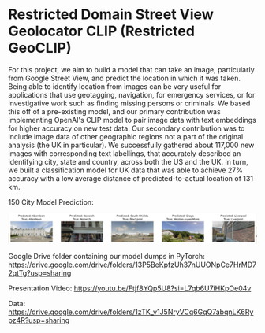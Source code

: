 # Restricted Domain Street View Geolocator CLIP (Restricted GeoCLIP)

For this project, we aim to build a model that can take an image, particularly from Google Street View, and predict the location in which it was taken. Being able to identify location from images can be very useful for applications that use geotagging, navigation, for emergency services, or for investigative work such as finding missing persons or criminals. We based this off of a pre-existing model, and our primary contribution was implementing OpenAI's CLIP model to pair image data with text embeddings for higher accuracy on new test data. Our secondary contribution was to include image data of other geographic regions not a part of the original analysis (the UK in particular). We successfully gathered about 117,000 new images with corresponding text labellings, that accurately described an identifying city, state and country, across both the US and the UK. In turn, we built a classification model for UK data that was able to achieve 27% accuracy with a low average distance of predicted-to-actual location of 131 km.

150 City Model Prediction:

![Example Prediction](./PredictionExample.png)

Google Drive folder containing our model dumps in PyTorch:
https://drive.google.com/drive/folders/13P5BeKpfzUh37nUUONpCe7HrMD72qtTg?usp=sharing

Presentation Video:
https://youtu.be/Ftjf8YQp5U8?si=L7qb6U7iHKpOe04v

Data: 
https://drive.google.com/drive/folders/1zTK_v1J5NryVCq6GqQ7abqnLK6Rypz4R?usp=sharing

